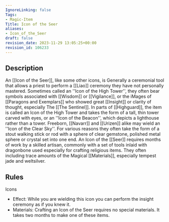 ```yaml
---
IgnoreLinking: false
Tags:
- Magic-Item
Title: Icon of the Seer
aliases:
- Icon_of_the_Seer
draft: false
revision_date: 2023-11-29 13:05:25+00:00
revision_id: 106233
---
```


## Description
An [[Icon of the Seer]], like some other icons, is Generally a ceremonial tool that allows a priest to perform a [[Liao]] ceremony they have not personally mastered. Sometimes called an ''Icon of the High Tower'', they often bear symbols associated with [[Wisdom]] or [[Vigilance]], or the iMages of [[Paragons and Exemplars]] who showed great [[Insight]] or clarity of thought, especially The [[The Sentinel]]. In parts of [[Highguard]], the item is called an Icon of the High Tower and takes the form of a tall, thin tower carved with eyes, or an ''Icon of the Beacon'', which depicts a lighthouse rather than a tower. Freeborn, [[Navarr]] and [[Urizen]] alike may wield an ''Icon of the Clear Sky''. For various reasons they often take the form of a stout walking stick or rod with a sphere of clear gemstone, polished metal sphere or crystal set into one end.
An Icon of the [[Seer]] requires months of work by a skilled artisan, commonly with a set of tools inlaid with dragonbone used especially for crafting religious items. They often including trace amounts of the Magical [[Materials]], especially tempest jade and weltsilver.
## Rules
Icons
* Effect: While you are wielding this icon you can perform the insight ceremony as if you knew it.
* Materials: Crafting an Icon of the Seer requires no special materials. It takes two months to make one of these items.